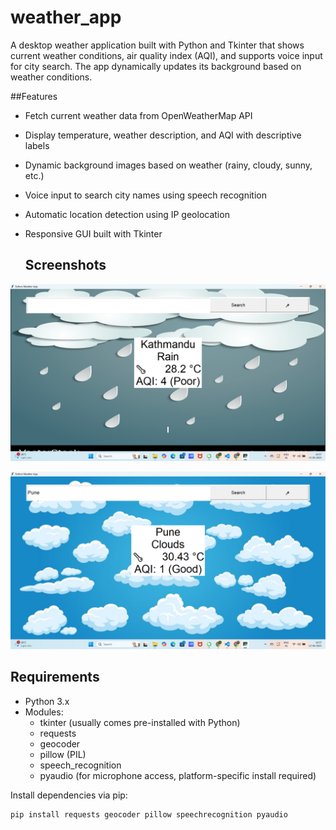 # weather_app
A desktop weather application built with Python and Tkinter that shows current weather conditions, air quality index (AQI), and supports voice input for city search. The app dynamically updates its background based on weather conditions.

 ##Features

- Fetch current weather data from OpenWeatherMap API
- Display temperature, weather description, and AQI with descriptive labels
- Dynamic background images based on weather (rainy, cloudy, sunny, etc.)
- Voice input to search city names using speech recognition
- Automatic location detection using IP geolocation
- Responsive GUI built with Tkinter

  ## Screenshots

![Weather App Screenshot](ss1.png)

![Weather App Screenshot](ss2.png)

  ## Requirements

- Python 3.x
- Modules:
  - tkinter (usually comes pre-installed with Python)
  - requests
  - geocoder
  - pillow (PIL)
  - speech_recognition
  - pyaudio (for microphone access, platform-specific install required)

Install dependencies via pip:

```bash
pip install requests geocoder pillow speechrecognition pyaudio
